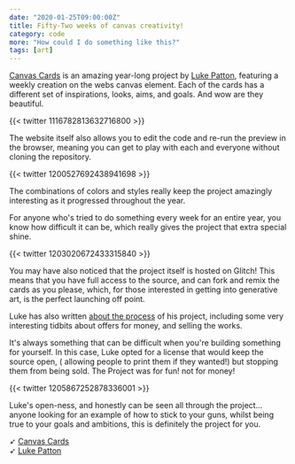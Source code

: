 ```yaml
---
date: "2020-01-25T09:00:00Z"
title: Fifty-Two weeks of canvas creativity!
category: code
more: "How could I do something like this?"
tags: [art]
---
```


[Canvas Cards](https://canvas-cards.glitch.me/) is an amazing year-long project by [Luke Patton](https://twitter.com/friendofpixels), featuring a weekly creation on the webs canvas element. Each of the cards has a different set of inspirations, looks, aims, and goals. And wow are they beautiful.

{{< twitter 1116782813632716800 >}}

The website itself also allows you to edit the code and re-run the preview in the browser, meaning you can get to play with each and everyone without cloning the repository.

{{< twitter 1200527692438941698 >}}

The combinations of colors and styles really keep the project amazingly interesting as it progressed throughout the year. 

For anyone who's tried to do something every week for an entire year, you know how difficult it can be, which really gives the project that extra special shine.

<!--more-->

{{< twitter 1203020672433315840 >}}

You may have also noticed that the project itself is hosted on Glitch! This means that you have full access to the source, and can fork and remix the cards as you please, which, for those interested in getting into generative art, is the perfect launching off point.

Luke has also written [about the process](https://friendofpixels.com/posts/making-canvas-cards) of his project, including some very interesting tidbits about offers for money, and selling the works. 

It's always something that can be difficult when you're building something for yourself. In this case, Luke opted for a license that would keep the source open, (
allowing people to print them if they wanted!) but stopping them from being sold. The Project was for fun! not for money!

{{< twitter 1205867252878336001 >}}

Luke's open-ness, and honestly can be seen all through the project... anyone looking for an example of how to stick to your guns, whilst being true to your goals and ambitions, this is definitely the project for you.

➶ [Canvas Cards](https://canvas-cards.glitch.me/)  
➶ [Luke Patton](https://twitter.com/friendofpixels)
